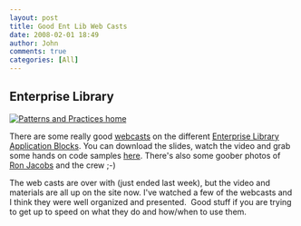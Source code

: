 ```yaml
---
layout: post
title: Good Ent Lib Web Casts
date: 2008-02-01 18:49
author: John
comments: true
categories: [All]
---
```

<H2>Enterprise Library</H2><A href="http://www.microsoft.com/practices"><IMG border="0" alt="Patterns and Practices home" src="http://msdn.microsoft.com/library/en-us/dnpag2/html/pponline.gif"></A> <BR> <P>There are some really good <A href="http://www.pnplive.com/">webcasts</A> on the different <A href="http://www.pnplive.com/">Enterprise Library Application Blocks</A>. You can download the slides, watch the video and grab some hands on code samples <A href="http://www.pnplive.com/">here</A>. There's also some goober photos of <A href="http://www.ronjacobs.com/">Ron Jacobs</A> and the crew ;-)</P> <P>The web casts are over with (just ended last week), but the video and materials are all up on the site now. I've watched a few of the webcasts and I think they were well organized and presented.&nbsp; Good stuff if you are trying to get up to speed on what they do and how/when to use them.</P>

